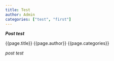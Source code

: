 ```yaml
---
title: Test
author: Admin
categories: ["test", "first"]
---
```


***Post test***

{{page.title}} {{page.author}} {{page.categories}}

*post test*
